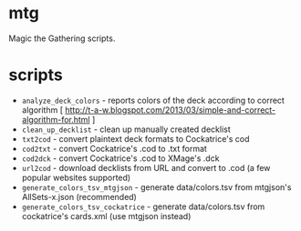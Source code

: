 mtg
===

Magic the Gathering scripts.

scripts
=======

* `analyze_deck_colors` - reports colors of the deck according to correct algorithm [ http://t-a-w.blogspot.com/2013/03/simple-and-correct-algorithm-for.html ]
* `clean_up_decklist` - clean up manually created decklist
* `txt2cod` - convert plaintext deck formats to Cockatrice's cod
* `cod2txt` - convert Cockatrice's .cod to .txt format
* `cod2dck` - convert Cockatrice's .cod to XMage's .dck
* `url2cod` - download decklists from URL and convert to .cod (a few popular websites supported)
* `generate_colors_tsv_mtgjson` - generate data/colors.tsv from mtgjson's AllSets-x.json (recommended)
* `generate_colors_tsv_cockatrice` - generate data/colors.tsv from cockatrice's cards.xml (use mtgjson instead)
